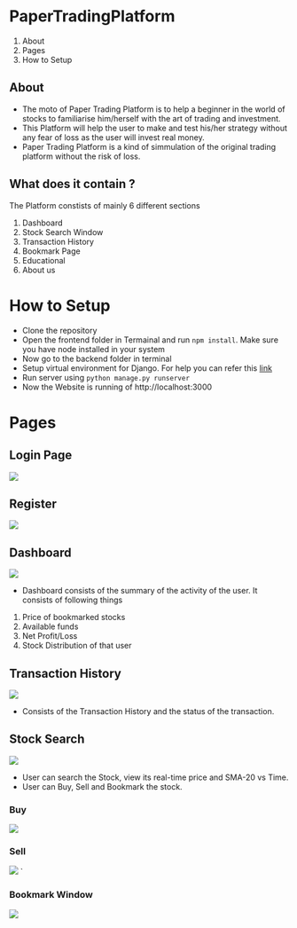 # PaperTradingPlatform

1. About
2. Pages
3. How to Setup

## About 
* The moto of Paper Trading Platform is to help a beginner in the world of stocks to familiarise him/herself with the art of trading and investment.
* This Platform will help the user to make and test his/her strategy without any fear of loss as the user will invest real money.
* Paper Trading Platform is a kind of simmulation of the original trading platform without the risk of loss.

## What does it contain ?
The Platform constists of mainly 6 different sections
1.  Dashboard 
2.  Stock Search Window
3.  Transaction History
4.  Bookmark Page
5.  Educational 
6.  About us

# How to Setup
* Clone the repository 
* Open the frontend folder in Termainal and run ``npm install``. Make sure you have node installed in your system
* Now go to the backend folder in terminal 
* Setup virtual environment for Django. For help you can refer this [link](https://www.w3schools.com/django/django_getstarted.php)
* Run server using `python manage.py runserver`
* Now the Website is running of http://localhost:3000

# Pages

## Login Page
![](https://i.imgur.com/VzrnbKS.png)

## Register
![](https://i.imgur.com/aSdw9qk.png)

## Dashboard
![](https://i.imgur.com/q9xaIiL.jpg)

* Dashboard consists of the summary of the activity of the user. It consists of following things

1. Price of bookmarked stocks
2. Available funds
3. Net Profit/Loss
4. Stock Distribution of that user

## Transaction History
![](https://i.imgur.com/cIn4FzN.jpg)

* Consists of the Transaction History and the status of the transaction.

## Stock Search
![](https://i.imgur.com/UbaUdfx.png)

* User can search the Stock, view its real-time price and SMA-20 vs Time.
* User can Buy, Sell and Bookmark the stock.

### Buy
![](https://i.imgur.com/AkKMTuq.jpg)

### Sell
![](https://i.imgur.com/VxEEeQn.png)
`
### Bookmark Window
![](https://i.imgur.com/K8PFHb4.jpg)
